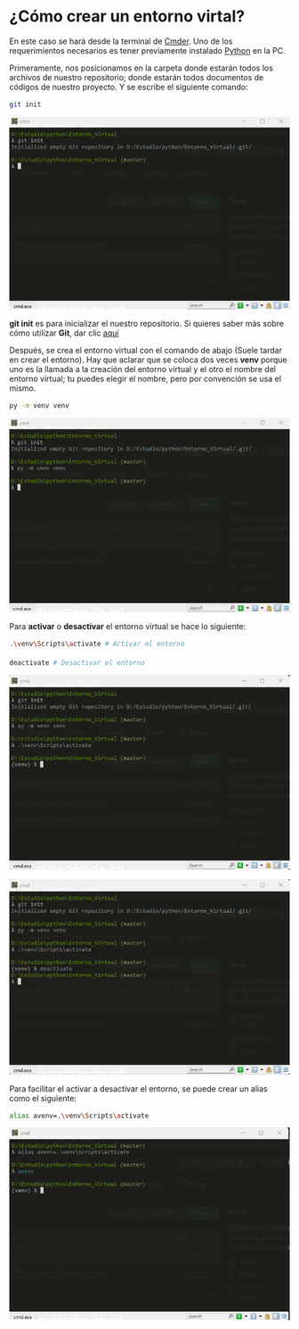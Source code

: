 # ¿Cómo crear un entorno virtal?

En este caso se hará desde la terminal de [Cmder](https://cmder.net/). Uno de los requerimientos necesarios es tener previamente instalado [Python](https://www.python.org/) en la PC.

Primeramente, nos posicionamos en la carpeta donde estarán todos los archivos de nuestro repositorio; donde estarán todos documentos de códigos de nuestro proyecto. Y se escribe el siguiente comando:

```Bash
git init
```

![Git Init](./assets/git_init.png)

**git init** es para inicializar el nuestro repositorio. Si quieres saber más sobre cómo utilizar **Git**, dar clic [aquí](https://github.com/Madera971003/aprendiendo_a_usar_git)

Después, se crea el entorno virtual con el comando de abajo (Suele tardar en crear el entorno). Hay que aclarar que se coloca dos veces **venv** porque uno es la llamada a la creación del entorno virtual y el otro el nombre del entorno virtual; tu puedes elegir el nombre, pero por convención se usa el mismo.

```Bash
py -m venv venv
```

![Entorno Virtual](./assets/venv.png)

Para **activar** o **desactivar** el entorno virtual se hace lo siguiente:

```Bash
.\venv\Scripts\activate # Activar el entorno

deactivate # Desactivar el entorno
```

![Activar Entorno Virtual](./assets/activate.png)

![Desactivar Entorno Virtual](./assets/deactivate.png)

Para facilitar el activar a desactivar el entorno, se puede crear un alias como el siguiente:

```Bash
alias avenv=.\venv\Scripts\activate
```

![Alias para Activar Entorno Virtual](./assets/alias.png)
